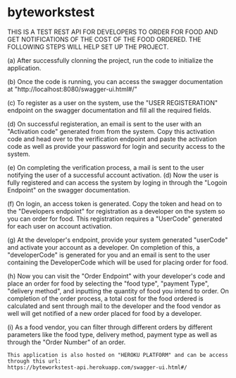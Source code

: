 # byteworkstest
THIS IS A TEST REST API FOR DEVELOPERS TO ORDER FOR FOOD AND GET NOTIFICATIONS OF THE COST OF THE FOOD ORDERED.
THE FOLLOWING STEPS WILL HELP SET UP THE PROJECT.

(a) After successfully clonning the project, run the code to initialize the application.

(b) Once the code is running, you can access the swagger documentation at "http://localhost:8080/swagger-ui.html#/"

(c) To register as a user on the system, use the "USER REGISTERATION" endpoint on the swagger documentation and fill all the 
    required fields.
    
(d) On successful registeration, an email is sent to the user with an "Activation code" generated from from the system.
    Copy this activation code and head over to the verification endpoint and paste the activation code as well as provide your
    password for login and security access to the system.
    
(e) On completing the verification process, a mail is sent to the user notifying the user of a successful account activation.
(d) Now the user is fully registered and can access the system by loging in through the "Logoin Endpoint" on the swagger documentation.

(f) On login, an access token is generated. Copy the token and head on to the "Developers endpoint" for registration as a developer
    on the system so you can order for food. This registration requires a "UserCode" generated for each user on account activation.
    
(g) At the developer's endpoint, provide your system generated "userCode" and activate your account as a developer. On completion of 
    this, a "developerCode" is generated for you and an email is sent to the user containing the DeveloperCode which will be used for 
    placing order for food.
    
(h) Now you can visit the "Order Endpoint" with your developer's code and place an order for food by selecting the "food type", 
    "payment Type", "delivery method", and inputting the quantity of food you intend to order. On completion of the order process,
    a total cost for the food ordered is calculated and sent through mail to the developer and the food vendor as well will get notified 
    of a new order placed for food by a developer.
    
(i) As a food vendor, you can filter through different orders by different parameters like the food type, delivery method, payment type
    as well as through the "Order Number" of an order.
    
    This application is also hosted on "HEROKU PLATFORM" and can be access through this url:
    https://byteworkstest-api.herokuapp.com/swagger-ui.html#/
